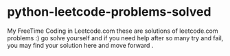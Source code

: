 # python-leetcode-problems-solved
My FreeTime Coding in Leetcode.com
these are solutions of leetcode.com problems :)
go solve yourself and if you need help after so many try and fail, you may find your solution here and move forward .
